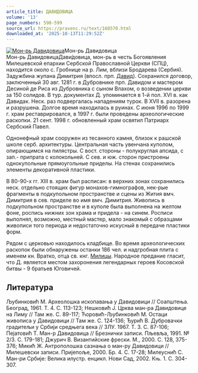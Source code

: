 ```yaml
---
article_title: ДАВИДОВИЦА
volume: '13'
page_numbers: 598-599
source_url: https://pravenc.ru/text/168570.html
downloaded_at: '2025-10-13T11:29:52Z'
---
```


[![Мон-рь Давидовица](https://pravenc.ru/data/572/475/1234/i200.jpg "Кликните для увеличения картинки")](https://pravenc.ru/data/572/475/1234/i400.jpg)Мон-рь Давидовица  
Мон-рь ДавидовицаДави́довица, мон-рь в честь Богоявления Милешевской епархии Сербской Православной Церкви (СПЦ), находится около с. Гробнице на р. Лим, вблизи Бродарева (Сербия). Задужбина жупана Димитрия (впосл. прп. [Давид](https://pravenc.ru/text/Давид.html)). Сохранился договор, заключенный 30 авг. 1281 г. в Дубровнике прп. Давидом и мастером Десиной де Риса из Дубровника с сыном Влахом, о возведении церкви за 150 солидов. В тур. документах Д. упоминается в 1-й пол. XVI в. как Давидак. Неск. раз подвергалась нападениям турок. В XVII в. разорена и разрушена. Долгое время находилась в руинах. С июня 1996 по 1999 г. храм реставрировался, в 1997 г. были проведены археологические раскопки. 21 сент. 1998 г. обновленный храм освятил Патриарх Сербский Павел.

Однонефный храм сооружен из тесанного камня, близок к рашской школе серб. архитектуры. Центральная часть увенчана куполом, опирающимся на пилястры. С вост. стороны - полукруглая апсида, с зап.- припрата с колокольней. С сев. и юж. сторон пристроены однокупольные прямоугольные приделы. На стенах сохранились элементы декоративной пластики.

В 80-90-х гг. XIII в. храм был расписан: в верхних зонах сохранились неск. отдельно стоящих фигур монахов-гимнографов, нек-рые фрагменты в подкупольном пространстве и сцены из Жития вмч. Димитрия в сев. приделе во имя вмч. Димитрия. Живопись в подкупольном пространстве и в куполе была выполнена на желтом фоне, роспись нижних зон храма и придела - на синем. Росписи выполнял, возможно, местный мастер, мало знакомый с образцами живописи того периода и недостаточно искусный в передаче пластики форм.

Рядом с церковью находилось кладбище. Во время археологических раскопок были обнаружены останки 186 чел. и надгробная плита с именем кн. Вратко, отца св. кнг. [Милицы](https://pravenc.ru/text/Милица.html). Народное предание гласит, что Д. является местом захоронения легендарных героев Косовской битвы - 9 братьев Юговичей.

## Литература

Љубинковић М. Археолошка ископавања у Давидовици // Соапштења. Београд, 1961. Т. 4. С. 113-123; Нешковић J. Црква ман-ра Давидовице на Лиму // Там же. С. 89-117; Ћоровић-Љубинковић М. Остаци живописа у Давидовици // Там же. С. 124-136; Ђурић В. Дубровачки градитељи у Србиjи средњега века // ЗЛУ. 1967. Т. 3. С. 87-106; Пеjатовић Т. Ман-р Давидовица // Брезнички записи. Пљевља, 1991. № 2/3. С. 179-181; Джурич В. Византийские фрески. М., 2000. С. 128, 375-376; Микић Ж. Антрополошка сазнања о ман-ру Давидовици // Милешевски записи. Приjепоље, 2000. Бр. 4. С. 17-28; Милеуснић С. Ман-ри Србиjе: Велика илустр. енцикл. Нови Сад, 2002. Књ. 1. С. 304-307.
